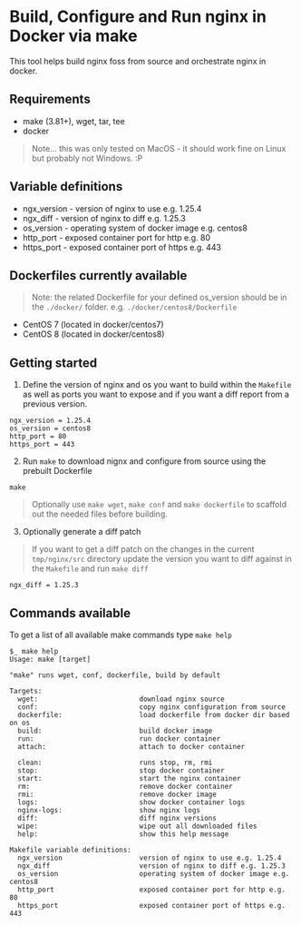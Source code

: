 # Build, Configure and Run nginx in Docker via make

This tool helps build nginx foss from source and orchestrate nginx in docker.

## Requirements

-   make (3.81+), wget, tar, tee
-   docker

> Note... this was only tested on MacOS - it should work fine on Linux but probably not Windows. :P

## Variable definitions

-   ngx_version - version of nginx to use e.g. 1.25.4
-   ngx_diff - version of nginx to diff e.g. 1.25.3
-   os_version - operating system of docker image e.g. centos8
-   http_port - exposed container port for http e.g. 80
-   https_port - exposed container port of https e.g. 443

## Dockerfiles currently available

> Note: the related Dockerfile for your defined os_version should be in the `./docker/` folder. e.g. `./docker/centos8/Dockerfile`

-   CentOS 7 (located in docker/centos7)
-   CentOS 8 (located in docker/centos8)

## Getting started

1. Define the version of nginx and os you want to build within the `Makefile` as well as ports you want to expose and if you want a diff report from a previous version.

```
ngx_version = 1.25.4
os_version = centos8
http_port = 80
https_port = 443
```

2. Run `make` to download nignx and configure from source using the prebuilt Dockerfile

```
make
```

> Optionally use `make wget`, `make conf` and `make dockerfile` to scaffold out the needed files before building.

3. Optionally generate a diff patch

> If you want to get a diff patch on the changes in the current `tmp/nginx/src` directory update the version you want to diff against in the `Makefile` and run `make diff`

```
ngx_diff = 1.25.3
```

## Commands available

To get a list of all available make commands type `make help`

```
$_ make help
Usage: make [target]

"make" runs wget, conf, dockerfile, build by default

Targets:
  wget:                         download nginx source
  conf:                         copy nginx configuration from source
  dockerfile:                   load dockerfile from docker dir based on os
  build:                        build docker image
  run:                          run docker container
  attach:                       attach to docker container

  clean:                        runs stop, rm, rmi
  stop:                         stop docker container
  start:                        start the nginx container
  rm:                           remove docker container
  rmi:                          remove docker image
  logs:                         show docker container logs
  nginx-logs:                   show nginx logs
  diff:                         diff nginx versions
  wipe:                         wipe out all downloaded files
  help:                         show this help message

Makefile variable definitions:
  ngx_version                   version of nginx to use e.g. 1.25.4
  ngx_diff                      version of nginx to diff e.g. 1.25.3
  os_version                    operating system of docker image e.g. centos8
  http_port                     exposed container port for http e.g. 80
  https_port                    exposed container port of https e.g. 443
```
